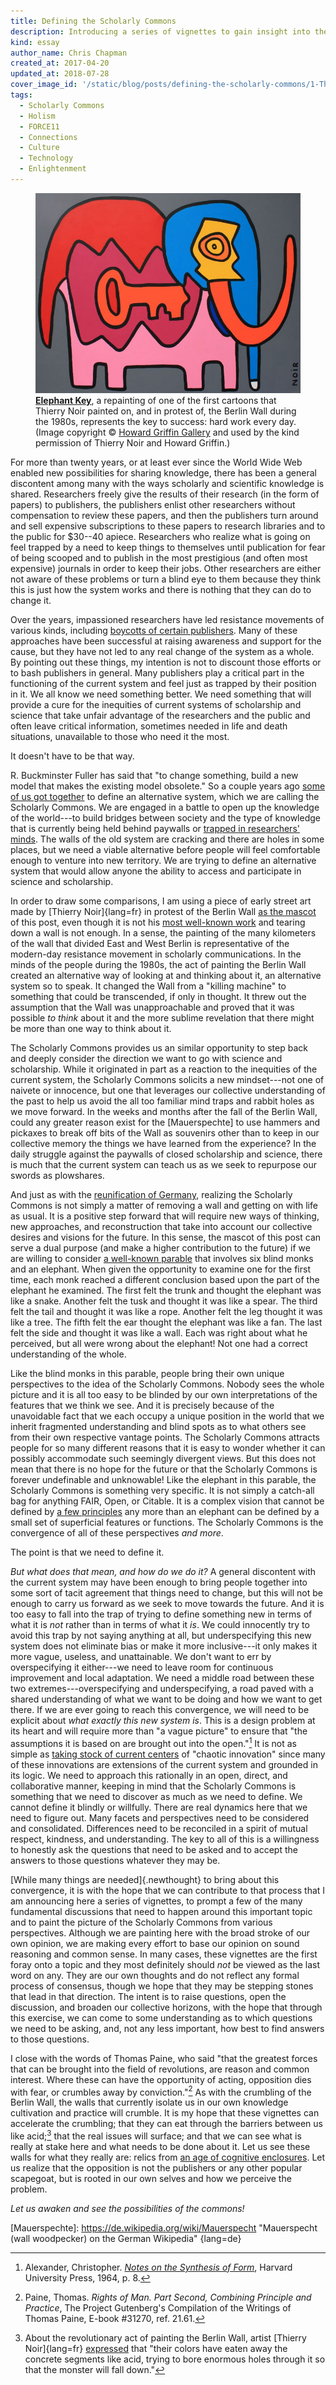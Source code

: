 ```yaml
---
title: Defining the Scholarly Commons
description: Introducing a series of vignettes to gain insight into the Scholarly Commons.
kind: essay
author_name: Chris Chapman
created_at: 2017-04-20
updated_at: 2018-07-28
cover_image_id: '/static/blog/posts/defining-the-scholarly-commons/1-Thierry-Noir-Howard-Griffin-Gallery_742_560_80_s_c1_smart_scale.jpg'
tags:
  - Scholarly Commons
  - Holism
  - FORCE11
  - Connections
  - Culture
  - Technology
  - Enlightenment
---
```

<figure id="the-key-to-success" property="schema:sharedContent" class="img" resource="#the-key-to-success" typeof="schema:ImageObject">
  <link property="schema:representativeOfPage" resource="schema:True" />
  <meta property="schema:width" content="742 px" datatype="schema:Distance" />
  <meta property="schema:height" content="560 px" datatype="schema:Distance" />
  <meta property="schema:contentSize" content="51KB" />
  <img property="schema:contentUrl" class="static" alt="An elephant made of various brightly colored components and a large key in the middle" src="1-Thierry-Noir-Howard-Griffin-Gallery_742_560_80_s_c1_smart_scale.jpg" />
  <figcaption property="schema:caption"><b><a href="https://howardgriffinprints.com/print/thierry-noir/elephant-key-dark-grey/">Elephant Key</a></b>, a repainting of one of the first cartoons that <span lang="fr">Thierry Noir</span> painted on, and in protest of, the Berlin Wall during the 1980s, represents the key to success: hard work every day. (Image copyright © <a property="pav:retrievedFrom" href="http://howardgriffingallery.com/images/made/uploads/images/1-Thierry-Noir-Howard-Griffin-Gallery_742_560_80_s_c1_smart_scale.jpg">Howard Griffin Gallery</a> and used by the kind permission of <span lang="fr">Thierry Noir</span> and Howard Griffin.)</figcaption>
</figure>

For more than twenty years, or at least ever since the World Wide Web enabled
new possibilities for sharing knowledge, there has been a general discontent
among many with the ways scholarly and scientific knowledge is shared.
Researchers freely give the results of their research (in the form of papers)
to publishers, the publishers enlist other researchers without compensation to
review these papers, and then the publishers turn around and sell expensive
subscriptions to these papers to research libraries and to the public for
$30--40 apiece. Researchers who realize what is going on feel trapped by a need
to keep things to themselves until publication for fear of being scooped and to
publish in the most prestigious (and often most expensive) journals in order to
keep their jobs. Other researchers are either not aware of these problems or
turn a blind eye to them because they think this is just how the system works
and there is nothing that they can do to change it.

Over the years, impassioned researchers have led resistance movements of
various kinds, including [boycotts of certain publishers][boycotts]. Many of
these approaches have been successful at raising awareness and support for the
cause, but they have not led to any real change of the system as a whole. By
pointing out these things, my intention is not to discount those efforts or to
bash publishers in general. Many publishers play a critical part in the
functioning of the current system and feel just as trapped by their position in
it. We all know we need something better. We need something that will provide a
cure for the inequities of current systems of scholarship and science that take
unfair advantage of the researchers and the public and often leave critical
information, sometimes needed in life and death situations, unavailable to
those who need it the most.

It doesn't have to be that way.

<!--MORE-->

R. Buckminster Fuller has said that "to change something, build a new model
that makes the existing model obsolete." So a couple years ago [some of us got
together][scwg] to define an alternative system, which we are calling the
Scholarly Commons. We are engaged in a battle to open up the knowledge of the
world---to build bridges between society and the type of knowledge that is
currently being held behind paywalls or [trapped in researchers' minds][opening
knowledge]. The walls of the old system are cracking and there are holes in
some places, but we need a viable alternative before people will feel
comfortable enough to venture into new territory. We are trying to define an
alternative system that would allow anyone the ability to access and
participate in science and scholarship.

In order to draw some comparisons, I am using a piece of early street art made
by [Thierry Noir]{lang=fr} in protest of the Berlin Wall [as the
mascot](#the-key-to-success) of this post, even though it is not his [most
well-known work][mutations] and tearing down a wall is not enough. In a sense,
the painting of the many kilometers of the wall that divided East and West
Berlin is representative of the modern-day resistance movement in scholarly
communications. In the minds of the people during the 1980s, the act of
painting the Berlin Wall created an alternative way of looking at and thinking
about it, an alternative system so to speak. It changed the Wall from a
"killing machine" to something that could be transcended, if only in thought.
It threw out the assumption that the Wall was unapproachable and proved that it
was possible _to think_ about it and the more sublime revelation that there
might be more than one way to think about it.

The Scholarly Commons provides us an similar opportunity to step back and
deeply consider the direction we want to go with science and scholarship. While
it originated in part as a reaction to the inequities of the current system,
the Scholarly Commons solicits a new mindset---not one of naivete or innocence,
but one that leverages our collective understanding of the past to help us
avoid the all too familiar mind traps and rabbit holes as we move forward. In
the weeks and months after the fall of the Berlin Wall, could any greater
reason exist for the [Mauerspechte] to use hammers and pickaxes to break off
bits of the Wall as souvenirs other than to keep in our collective memory the
things we have learned from the experience? In the daily struggle against the
paywalls of closed scholarship and science, there is much that the current
system can teach us as we seek to repurpose our swords as plowshares. 

And just as with the [reunification of Germany], realizing the Scholarly
Commons is not simply a matter of removing a wall and getting on with life as
usual. It is a positive step forward that will require new ways of thinking,
new approaches, and reconstruction that take into account our collective
desires and visions for the future. In this sense, the mascot of this post can
serve a dual purpose (and make a higher contribution to the future) if we are
willing to consider [a well-known parable][parable] that involves six blind
monks and an elephant. When given the opportunity to examine one for the first
time, each monk reached a different conclusion based upon the part of the
elephant he examined. The first felt the trunk and thought the elephant was
like a snake. Another felt the tusk and thought it was like a spear. The third
felt the tail and thought it was like a rope. Another felt the leg thought it
was like a tree. The fifth felt the ear thought the elephant was like a fan.
The last felt the side and thought it was like a wall. Each was right about
what he perceived, but all were wrong about the elephant! Not one had a correct
understanding of the whole.

Like the blind monks in this parable, people bring their own unique
perspectives to the idea of the Scholarly Commons. Nobody sees the whole
picture and it is all too easy to be blinded by our own interpretations of the
features that we think we see. And it is precisely because of the unavoidable
fact that we each occupy a unique position in the world that we inherit
fragmented understanding and blind spots as to what others see from their own
respective vantage points. The Scholarly Commons attracts people for so many
different reasons that it is easy to wonder whether it can possibly accommodate
such seemingly divergent views. But this does not mean that there is no hope
for the future or that the Scholarly Commons is forever undefinable and
unknowable! Like the elephant in this parable, the Scholarly Commons is
something very specific. It is not simply a catch-all bag for anything FAIR,
Open, or Citable. It is a complex vision that cannot be defined by [a few
principles][principles] any more than an elephant can be defined by a small set
of superficial features or functions. The Scholarly Commons is the convergence
of all of these perspectives _and more_.

The point is that we need to define it.

_But what does that mean, and how do we do it?_ A general discontent with the
current system may have been enough to bring people together into some sort of
tacit agreement that things need to change, but this will not be enough to
carry us forward as we seek to move towards the future. And it is too easy to
fall into the trap of trying to define something new in terms of what it is
_not_ rather than in terms of what it _is_. We could innocently try to avoid
this trap by not saying anything at all, but underspecifying this new system
does not eliminate bias or make it more inclusive---it only makes it more
vague, useless, and unattainable. We don't want to err by overspecifying it
either---we need to leave room for continuous improvement and local adaptation.
We need a middle road between these two extremes---overspecifying and
underspecifying, a road paved with a shared understanding of what we want to be
doing and how we want to get there. If we are ever going to reach this
convergence, we will need to be explicit about _what exactly this new system
is_. This is a design problem at its heart and will require more than "a vague
picture" to ensure that "the assumptions it is based on are brought out into
the open."[^notes] It is not as simple as [taking stock of current
centers][gaps and systems] of "chaotic innovation" since many of these
innovations are extensions of the current system and grounded in its logic. We
need to approach this rationally in an open, direct, and collaborative manner,
keeping in mind that the Scholarly Commons is something that we need to
discover as much as we need to define. We cannot define it blindly or
willfully. There are real dynamics here that we need to figure out. Many facets
and perspectives need to be considered and consolidated. Differences need to be
reconciled in a spirit of mutual respect, kindness, and understanding. The key
to all of this is a willingness to honestly ask the questions that need to be
asked and to accept the answers to those questions whatever they may be.

[While many things are needed]{.newthought} to bring about this convergence, it
is with the hope that we can contribute to that process that I am announcing
here a series of vignettes, to prompt a few of the many fundamental discussions
that need to happen around this important topic and to paint the picture of the
Scholarly Commons from various perspectives. Although we are painting here with
the broad stroke of our own opinion, we are making every effort to base our
opinion on sound reasoning and common sense. In many cases, these vignettes are
the first foray onto a topic and they most definitely should _not_ be viewed as
the last word on any. They are our own thoughts and do not reflect any formal
process of consensus, though we hope that they may be stepping stones that lead
in that direction. The intent is to raise questions, open the discussion, and
broaden our collective horizons, with the hope that through this exercise, we
can come to some understanding as to which questions we need to be asking, and,
not any less important, how best to find answers to those questions.

I close with the words of Thomas Paine, who said "that the greatest forces that
can be brought into the field of revolutions, are reason and common interest.
Where these can have the opportunity of acting, opposition dies with fear, or
crumbles away by conviction."[^paine] As with the crumbling of the Berlin Wall,
the walls that currently isolate us in our own knowledge cultivation and
practice will crumble. It is my hope that these vignettes can accelerate the
crumbling; that they can eat through the barriers between us like
acid;[^thierry_noir] that the real issues will surface; and that we can see
what is really at stake here and what needs to be done about it. Let us see
these walls for what they really are: relics from [an age of cognitive
enclosures][opening knowledge]. Let us realize that the opposition is not the
publishers or any other popular scapegoat, but is rooted in our own selves and
how we perceive the problem.

_Let us awaken and see the possibilities of the commons!_

[boycotts]: <https://organizationsandsocialchange.wordpress.com/2016/02/15/to-all-academics-lets-boycott-commercial-publishers/>
[Buckminster]: <http://www.davidmcelroy.org/?p=18991> "We can’t defeat the existing system; we must build a better one instead, by David McElroy"
[mutations]: <https://www.independent.co.uk/arts-entertainment/art/features/thierry-noir-the-street-artist-who-mutated-the-berlin-wall-in-protest-9316814.html> "Meet Thierry Noir: The street artist who 'mutated' the Berlin Wall in protest, on The Independent"
[reunification of Germany]: <https://en.wikipedia.org/wiki/German_reunification> "German Reunification, on Wikipedia"
[parable]: <https://en.wikipedia.org/wiki/Blind_men_and_an_elephant> "Blind Men and an Elephant, on Wikipedia"
[principles]: <https://www.force11.org/group/scholarly-commons-working-group-wp2principles/principles-scholarly-commons-open-comments> "About the principles of the Scholarly Commons"
[scwg]: <https://www.force11.org/group/scholarly-commons-working-group> "The Scholarly Commons Working Group at FORCE11"
[opening knowledge]: <../opening-knowledge/> "The Pentandra Blog → Opening Knowledge"
[gaps and systems]: <../putting-the-pieces-together-technology/#on-gaps-and-systems> "The Pentandra Blog → Putting the Pieces Together: Technology → On Gaps and Systems"
[Mauerspechte]: <https://de.wikipedia.org/wiki/Mauerspecht> "Mauerspecht (wall woodpecker) on the German Wikipedia" {lang=de}

[^notes]:

    Alexander, Christopher. <cite>[Notes on the Synthesis of
    Form](https://books.google.com/books?id=Kh3T3XFUfPQC)</cite>, Harvard
    University Press, 1964, p. 8.

[^paine]:

    Paine, Thomas. <cite>Rights of Man. Part Second, Combining Principle and
    Practice</cite>, The Project Gutenberg's Compilation of the Writings of
    Thomas Paine, E-book #31270, ref. 21.61.

[^thierry_noir]:
    
    About the revolutionary act of painting the Berlin Wall, artist [Thierry
    Noir]{lang=fr}
    [expressed](http://www.galerie-noir.de/ArchivesEnglish/walleng.html) that
    "their colors have eaten away the concrete segments like acid, trying to
    bore enormous holes through it so that the monster will fall down."
